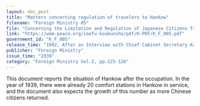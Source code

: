 ```yaml
---
layout: doc_post
title: "Matters concerning regulation of travelers to Hankow"
filename: "Foreign Ministry 05"
file: "Concerning the Limitation and Regulation of Japanese Citizens Traveling to China at the Time of the Sino-Japanese Incident; Regulation by the Relevant District in China (Vol. 1)"
link: "https://wam-peace.org/ianfu-koubunsho/pdf/K-PDF/K_F_005.pdf"
government_id: "K_F_005"
release_time: "1992, After an Interview with Chief Cabinet Secretary Katō Kōichi"
publisher: "Foreign Ministry"
issue_time: "1939"
category: "Foreign Ministry Vol.2, pp.125-126"
---
```

This document reports the situation of Hankow after the occupation. In the year of 1939, there were already 20 comfort stations in Hankow in service, and the document also expects the growth of this number as more Chinese citizens returned.
